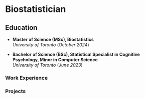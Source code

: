 # Biostatistician 

## Education 
- **Master of Science (MSc), Biostatistics**  
  *University of Toronto* (_October 2024_)

- **Bachelor of Science (BSc), Statistical Specialist in Cognitive Psychology, Minor in Computer Science**  
  *University of Toronto* (_June 2023_)

### Work Experience

### Projects
